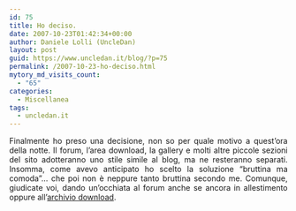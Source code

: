 ```yaml
---
id: 75
title: Ho deciso.
date: 2007-10-23T01:42:34+00:00
author: Daniele Lolli (UncleDan)
layout: post
guid: https://www.uncledan.it/blog/?p=75
permalink: /2007-10-23-ho-deciso.html
mytory_md_visits_count:
  - "65"
categories:
  - Miscellanea
tags:
  - uncledan.it
---
```

<p align="justify">
  Finalmente ho preso una decisione, non so per quale motivo a quest&#8217;ora della notte. Il forum, l&#8217;area download, la gallery e molti altre piccole sezioni del sito adotteranno uno stile simile al blog, ma ne resteranno separati. Insomma, come avevo anticipato ho scelto la soluzione &#8220;bruttina ma comoda&#8221;&#8230; che poi non è neppure tanto bruttina secondo me. Comunque, giudicate voi, dando un&#8217;occhiata al forum anche se ancora in allestimento oppure all&#8217;<a href="https://www.uncledan.it/files/">archivio download</a>.
</p>